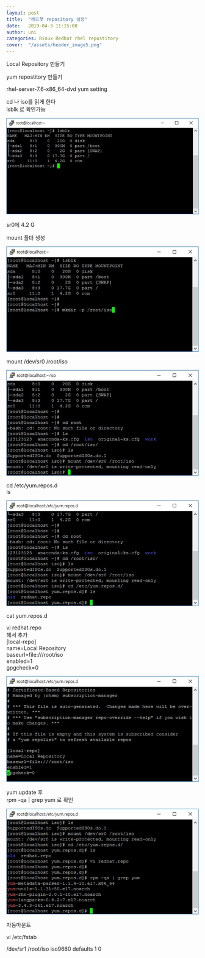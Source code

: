 ```yaml
---
layout: post
title:  "레드햇 repository 설정"
date:   2019-04-3 11:15:00
author: uni
categories: Rinux Redhat rhel repostitory
cover:  "/assets/header_image5.png"
---
```



Local Repository 만들기<br>
 

yum repostitory 만들기<br>

rhel-server-7.6-x86_64-dvd  yum setting<br>

cd 나 iso를 읽게 한다 <br>
lsblk 로 확인가능
 
 
 
 <img  src="/assets/images/rp1.jpg">
 
 
 
sr0에 4.2 G <br>

mount 폴더 생성
<br>


 <img  src="/assets/images/rp2.jpg">
 


mount /dev/sr0 /root/iso<br>
 
 
 
 <img  src="/assets/images/rp3.jpg">




cd /etc/yum.repos.d<br>
ls
 

 
 <img  src="/assets/images/rp4.jpg">




cat yum.repos.d<br>

vi redhat.repo<br>
해서 추가<br>
[local-repo]<br>
name=Local Repository<br>
baseurl=file:///root/iso<br>
enabled=1<br>
gpgcheck=0<br>

 
 
 <img  src="/assets/images/rp5.jpg">




yum update 후<br>
rpm -qa | grep yum  로 확인

 


 
 <img  src="/assets/images/rp6.jpg">





자동마운트

vi /etc/fstab

/dev/sr1 /root/iso iso9660 defaults 1 0




 







